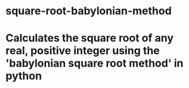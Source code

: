 # square-root-babylonian-method
# Calculates the square root of any real, positive integer using the 'babylonian square root method' in python
